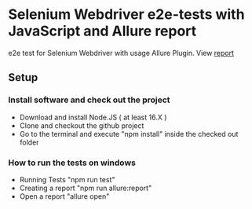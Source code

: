 # Selenium Webdriver e2e-tests with JavaScript and Allure report
e2e test for Selenium Webdriver with usage Allure Plugin.  View <a href="https://maksymvak.github.io/Selenium-e2e-tests/">report</a>

## Setup

### Install software and check out the project

- Download and install Node.JS ( at least 16.X )
- Clone and checkout the github project
- Go to the terminal and execute "npm install" inside the checked out folder

### How to run the tests on windows

- Running Tests "npm run test"
- Creating a report "npm run allure:report"
- Open a report "allure open"
